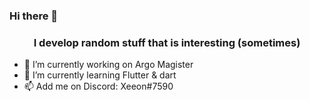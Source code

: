 ### Hi there 👋

<h3 align="center">I develop random stuff that is interesting (sometimes)</h3>

- 🔭 I’m currently working on Argo Magister
- 🌱 I’m currently learning Flutter & dart
- 📫 Add me on Discord: Xeeon#7590
